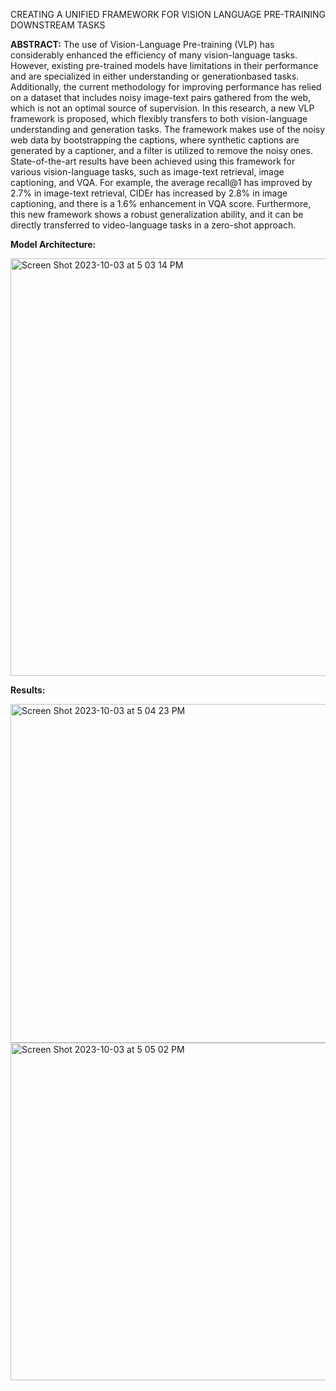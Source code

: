 CREATING A UNIFIED FRAMEWORK FOR VISION LANGUAGE PRE-TRAINING DOWNSTREAM TASKS

**ABSTRACT:**
The use of Vision-Language Pre-training (VLP) has considerably enhanced the
efficiency of many vision-language tasks. However, existing pre-trained models have
limitations in their performance and are specialized in either understanding or generationbased tasks. Additionally, the current methodology for improving performance has relied
on a dataset that includes noisy image-text pairs gathered from the web, which is not an
optimal source of supervision. In this research, a new VLP framework is proposed, which
flexibly transfers to both vision-language understanding and generation tasks.
The framework makes use of the noisy web data by bootstrapping the captions,
where synthetic captions are generated by a captioner, and a filter is utilized to remove
the noisy ones. State-of-the-art results have been achieved using this framework for
various vision-language tasks, such as image-text retrieval, image captioning, and VQA.
For example, the average recall@1 has improved by 2.7% in image-text retrieval,
CIDEr has increased by 2.8% in image captioning, and there is a 1.6% enhancement in
VQA score. Furthermore, this new framework shows a robust generalization ability, and
it can be directly transferred to video-language tasks in a zero-shot approach.

**Model Architecture:**

<img width="668" alt="Screen Shot 2023-10-03 at 5 03 14 PM" src="https://github.com/cxx5208/FYP-YESH/assets/76988460/5e5b5482-7f8e-4613-92df-c24849a5adf9">

**Results:**

<img width="542" alt="Screen Shot 2023-10-03 at 5 04 23 PM" src="https://github.com/cxx5208/FYP-YESH/assets/76988460/09febd8b-7a1b-425e-9202-701852d7f225">
<img width="540" alt="Screen Shot 2023-10-03 at 5 05 02 PM" src="https://github.com/cxx5208/FYP-YESH/assets/76988460/5168bb8e-5d68-4237-812e-7e5185eadf09">

